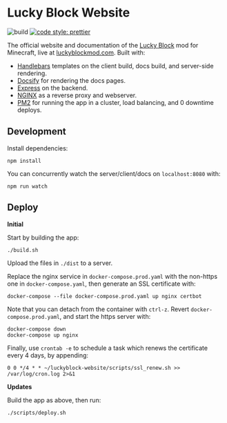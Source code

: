 # Lucky Block Website

![build](https://github.com/alexsocha/luckyblock-website/workflows/build/badge.svg)
[![code style: prettier](https://img.shields.io/badge/code_style-prettier-ff69b4.svg)](https://github.com/prettier/prettier)

The official website and documentation of the [Lucky Block](https://github.com/alexsocha/luckyblock) mod for Minecraft, live at [luckyblockmod.com](https://www.luckyblockmod.com). Built with:

-   [Handlebars](https://handlebarsjs.com/) templates on the client build, docs build, and server-side rendering.
-   [Docsify](https://github.com/docsifyjs/docsify) for rendering the docs pages.
-   [Express](https://github.com/expressjs/express) on the backend.
-   [NGINX](https://www.nginx.com/) as a reverse proxy and webserver.
-   [PM2](https://github.com/Unitech/pm2) for running the app in a cluster, load balancing, and 0 downtime deploys.

## Development

Install dependencies:

```
npm install
```

You can concurrently watch the server/client/docs on `localhost:8080` with:

```
npm run watch
```

## Deploy

**Initial**

Start by building the app:

```
./build.sh
```

Upload the files in `./dist` to a server.

Replace the nginx service in `docker-compose.prod.yaml` with the non-https one in `docker-compose.yaml`, then generate an SSL certificate with:

```
docker-compose --file docker-compose.prod.yaml up nginx certbot
```

Note that you can detach from the container with `ctrl-z`. Revert `docker-compose.prod.yaml`, and
start the https server with:

```
docker-compose down
docker-compose up nginx
```

Finally, use `crontab -e` to schedule a task which renews the certificate every 4 days, by
appending:

```
0 0 */4 * * ~/luckyblock-website/scripts/ssl_renew.sh >> /var/log/cron.log 2>&1
```

**Updates**

Build the app as above, then run:

```
./scripts/deploy.sh
```
